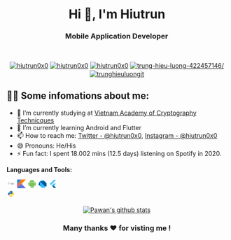 <h1 align="center">Hi 👋, I'm Hiutrun</a></h1>
<h3 align="center">Mobile Application Developer </h3>
<br>
<p align="center">
	<a href="https://fb.com/hiutrun0x0" target="blank"><img align="center" src="https://cdn.jsdelivr.net/npm/simple-icons@3.0.1/icons/facebook.svg" alt="hiutrun0x0" height="30" width="30" /></a>
	<a href="https://instagram.com/hiutrun0x0" target="blank"><img align="center" src="https://cdn.jsdelivr.net/npm/simple-icons@3.0.1/icons/instagram.svg" alt="hiutrun0x0" height="30" width="30" /></a>
	<a href="https://twitter.com/hiutrun0x0" target="blank"><img align="center" src="https://cdn.jsdelivr.net/npm/simple-icons@3.0.1/icons/twitter.svg" alt="hiutrun0x0" height="30" width="30" /></a>
	<a href="https://linkedin.com/in/trung-hieu-luong-422457146/" target="blank"><img align="center" src="https://cdn.jsdelivr.net/npm/simple-icons@3.0.1/icons/linkedin.svg" alt="trung-hieu-luong-422457146/" height="30" width="30" /></a>
	<a href="https://www.hackerrank.com/trunghieuluongit" target="blank"><img align="center" src="https://cdn.jsdelivr.net/npm/simple-icons@3.0.1/icons/hackerrank.svg" alt="trunghieuluongit" height="30" width="30" /></a>
</p>

## 💁‍♂️ Some infomations about me: <br>

- 🔭 I’m currently studying at [Vietnam Academy of Cryptography Technicques](http://actvn.edu.vn/)
- 🌱 I’m currently learning Android and Flutter
- 📫 How to reach me: [Twitter - @hiutrun0x0](https://twitter.com/hiutrun0x0), [Instagram - @hiutrun0x0](https://instagram.com/hiutrun0x0)
- 😄 Pronouns: He/His
- ⚡ Fun fact: I spent 18.002 mins (12.5 days) listening on Spotify in 2020.

**Languages and Tools:**  

<code><img height="20" src="https://raw.githubusercontent.com/github/explore/80688e429a7d4ef2fca1e82350fe8e3517d3494d/topics/java/java.png"></code>
<code><img height="20" src="https://raw.githubusercontent.com/github/explore/80688e429a7d4ef2fca1e82350fe8e3517d3494d/topics/kotlin/kotlin.png"></code>
<code><img height="20" src="https://raw.githubusercontent.com/github/explore/80688e429a7d4ef2fca1e82350fe8e3517d3494d/topics/android/android.png"></code>
<code><img height="20" src="https://raw.githubusercontent.com/github/explore/80688e429a7d4ef2fca1e82350fe8e3517d3494d/topics/dart/dart.png"></code>
<code><img height="20" src="https://raw.githubusercontent.com/github/explore/80688e429a7d4ef2fca1e82350fe8e3517d3494d/topics/flutter/flutter.png"></code>   
<code><img height="20" src="https://raw.githubusercontent.com/github/explore/80688e429a7d4ef2fca1e82350fe8e3517d3494d/topics/python/python.png"></code>

<div align="center">
<a href="https://github.com/iampawan">
 <img align="center" src="https://github-readme-stats.vercel.app/api?username=iamhiutrun&show_icons=true&theme=light&line_height=27" alt="Pawan's github stats"/>
</a>
</div>

<h3 align="center">
Many thanks ❤️ for visting me !
</h3>
